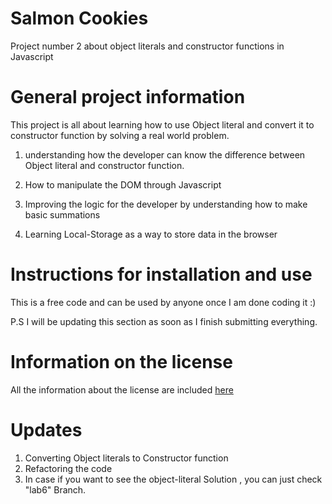 # Salmon Cookies

Project number 2 about object literals and constructor functions in Javascript

# General project information

This project is all about learning how to use Object literal and convert it to constructor function by solving a real world problem.


1. understanding how the developer can know the difference between  Object literal and constructor function.

2. How to manipulate the DOM through Javascript

3. Improving the logic for the developer by understanding how to make basic summations

3. Learning Local-Storage as a way to store data in the browser

# Instructions for installation and use

This is a free code and can be used by anyone once I am done coding it :) 

P.S I will be updating this section as soon as I finish submitting everything.

# Information on the license

All the information about the license are included [here](https://github.com/MohammedAlhawamdeh/AboutMe/blob/master/LICENSE)


# Updates
1. Converting Object literals to Constructor function
2. Refactoring the code
3. In case if you want to see the object-literal Solution , you can just check "lab6" Branch.
